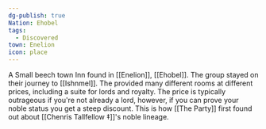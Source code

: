 ```yaml
---
dg-publish: true
Nation: Ehobel
tags:
  - Discovered
town: Enelion
icon: place
---
```

A Small beech town Inn found in [[Enelion]], [[Ehobel]]. The group stayed on their journey to [[Ishnmel]]. The provided many different rooms at different prices, including a suite for lords and royalty. The price is typically outrageous if you're not already a lord, however, if you can prove your noble status you get a steep discount. This is how [[The Party]] first found out about [[Chenris Tallfellow ‡]]'s noble lineage. 